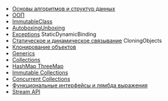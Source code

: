 + [Основы алгоритмов и структур данных](src/main/java/com/example/AlgoAndDataStructure.md#AlgoAndDataStructure)
+ [ООП](src/main/java/com/example/OOP.md#OOP)
+ [ImmutableClass](src/main/java/com/example/Immutable.md#ImmutableClass)
+ [AutoboxingUnboxing](src/main/java/com/example/AutoboxingUnboxing.md#AutoboxingUnboxing)
+ [Exceptions](src/main/java/com/example/Exceptions.md#Exceptions) StaticDynamicBinding
+ [Статическое и динамическое связывание](src/main/java/com/example/StaticDynamicBinding.md#StaticDynamicBinding) CloningObjects
+ [Клонирование объектов](src/main/java/com/example/CloningObjects.md#CloningObjects)
+ [Generics](src/main/java/com/example/Generics.md#Generics)
+ [Collections](src/main/java/com/example/Collections.md#Collections)
+ [HashMap ThreeMap](src/main/java/com/example/HashMapThreeMap.md#HashMapThreeMap)
+ [Immutable Collections](src/main/java/com/example/ImmutableCollections.md#ImmutableCollections)
+ [Concurrent Collections](src/main/java/com/example/ConcurrentCollections.md#ConcurrentCollections)
+ [Функциональные интерфейсы и лямбда выражения](src/main/java/com/example/ConcurrentCollections.md#ConcurrentCollections)
+ [Stream API](src/main/java/com/example/Stream.md#Stream)